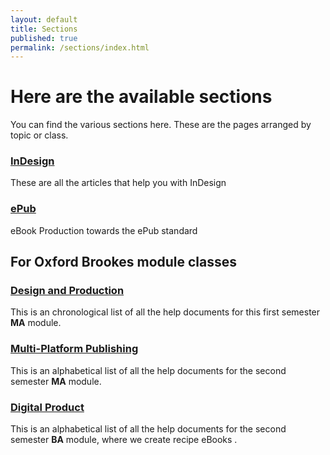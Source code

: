 ```yaml
---
layout: default
title: Sections
published: true
permalink: /sections/index.html
---
```

# Here are the available sections
You can find the various sections here. These are the pages arranged by topic or class.

### [InDesign](/sections/InDesign)
These are all the articles that help you with InDesign

### [ePub](/sections/ePub)
eBook Production towards the ePub standard

## For Oxford Brookes module classes
### [Design and Production](/sections/designandproduction)
This is an chronological list of all the help documents for this first semester **MA** module.

### [Multi-Platform Publishing](/sections/multiplatform)
This is an alphabetical list of all the help documents for the second semester **MA** module.

### [Digital Product](/sections/digitalproduct)
This is an alphabetical list of all the help documents for the second semester **BA** module, where we create recipe eBooks .
